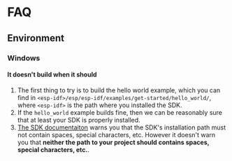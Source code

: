 # FAQ

## Environment

### Windows

#### It doesn't build when it should

1. The first thing to try is to build the hello world example, which you can find in `<esp-idf>/esp/esp-idf/examples/get-started/hello_world/`, where `<esp-idf>` is the path where you installed the SDK.
2. If the `hello_world` example builds fine, then we can be reasonably sure that at least your SDK is properly installed.
3. [The SDK documentaiton](https://docs.espressif.com/projects/esp-idf/en/v4.4/esp32c3/get-started/windows-setup.html#introduction) warns you that the SDK's installation path must not contain spaces, special characters, etc. However it doesn't warn you that **neither the path to your project should contains spaces, special characters, etc.**.
